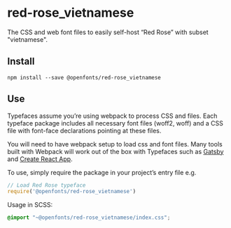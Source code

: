 
# red-rose_vietnamese

The CSS and web font files to easily self-host “Red Rose” with subset "vietnamese".

## Install

`npm install --save @openfonts/red-rose_vietnamese`

## Use

Typefaces assume you’re using webpack to process CSS and files. Each typeface
package includes all necessary font files (woff2, woff) and a CSS file with
font-face declarations pointing at these files.

You will need to have webpack setup to load css and font files. Many tools built
with Webpack will work out of the box with Typefaces such as [Gatsby](https://github.com/gatsbyjs/gatsby)
and [Create React App](https://github.com/facebookincubator/create-react-app).

To use, simply require the package in your project’s entry file e.g.

```javascript
// Load Red Rose typeface
require('@openfonts/red-rose_vietnamese')
```

Usage in SCSS:
```scss
@import "~@openfonts/red-rose_vietnamese/index.css";
```
